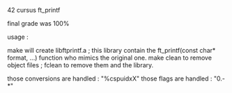 42 cursus ft_printf


final grade was 100%


usage :

make will create libftprintf.a ; this library contain the ft_printf(const char* format, ...) function who mimics the original one.
make clean to remove object files ; fclean to remove them and the library.

those conversions are handled : "%cspuidxX"
those flags are handled : "0.-*"
